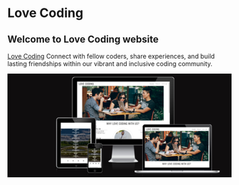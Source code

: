 # Love Coding
## Welcome to Love Coding website
[Love Coding](https://bulle1982.github.io/PortFolio-Project-One/)
Connect with fellow coders, share experiences, and build lasting friendships within our vibrant and inclusive coding community.

<img src="assets/images/love-coding.png">
